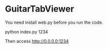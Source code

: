 GuitarTabViewer
===============
You need install web.py before you run the code.

python index.py 1234

Then access http://0.0.0.0:1234
